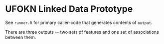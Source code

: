 # UFOKN Linked Data Prototype 

See `runner.R` for primary caller-code that generates contents of `output`.

There are three outputs -- two sets of features and one set of associations between them.